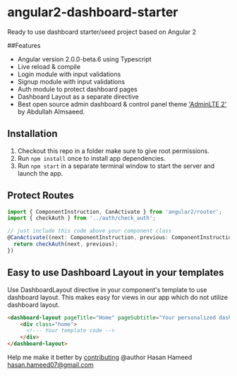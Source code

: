 # angular2-dashboard-starter
Ready to use dashboard starter/seed project based on Angular 2

##Features

- Angular version 2.0.0-beta.6 using Typescript
- Live reload & compile
- Login module with input validations
- Signup module with input validations
- Auth module to protect dashboard pages
- Dashboard Layout as a separate directive
- Best open source admin dashboard & control panel theme ['AdminLTE 2'](https://almsaeedstudio.com/) by Abdullah Almsaeed.

## Installation

1. Checkout this repo in a folder make sure to give root permissions.
2. Run `npm install` once to install app dependencies.
3. Run `npm start` in a separate terminal window to start the server and launch the app.

## Protect Routes

```TypeScript
import { ComponentInstruction, CanActivate } from 'angular2/router';
import { checkAuth } from '../auth/check_auth';

// just include this code above your component class
@CanActivate((next: ComponentInstruction, previous: ComponentInstruction) => {
  return checkAuth(next, previous);
})
```

## Easy to use Dashboard Layout in your templates

Use DashboardLayout directive in your component's template to use dashboard layout. This makes easy for views in our app which do not utilize dashboard layout.

```HTML
<dashboard-layout pageTitle="Home" pageSubtitle="Your personalized dashboard and control panel">
    <div class="home">
      <!--- Your template code -->
    </div>
</dashboard-layout>
```


Help me make it better by [contributing](./CONTRIBUTING.md)
@author Hasan Hameed <hasan.hameed07@gmail.com>
